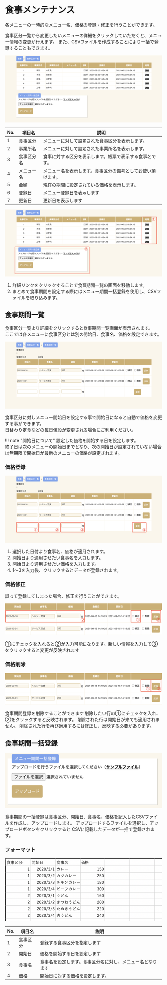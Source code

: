 # 食事メンテナンス

各メニューの一時的なメニュー名、価格の登録・修正を行うことができます。  

食事区分一覧から変更したいメニューの詳細をクリックしていただくと、メニュー情報の変更が行えます。
また、CSVファイルを作成することにより一括で登録することもできます。

![食事メンテナンスメイン画面](img/food_division/food_division_main.png)

| No. | 項目名 | 説明 |
| --- | --- | --- |
| 1   | 食事区分 | メニューに対して設定された食事区分を表示します。|
| 2   | 事業所名 | メニューに対して設定された事業所名を表示します。|
| 3   | 食事区分名 | 食事に対する区分を表示します。帳票で表示する食事名です。|
| 4   | メニュー名 | メニュー名を表示します。食事区分の備考としてお使い頂けます。|
| 5   | 金額 | 現在の期間に設定されている価格を表示します。 |
| 6   | 登録日 | メニュー登録日を表示します |
| 7   | 更新日 | 更新日を表示します |

![食事区分一覧画面](img/food_division/food_division_list.png)

1. 詳細リンクをクリックすることで食事期間一覧の画面を移動します。
2. まとめて食事期間を設定する際にはメニュー期間一括登録を使用し、CSVファイルを取り込みます。

## 食事期間一覧

食事区分一覧より詳細をクリックすると食事期間一覧画面が表示されます。  
ここでは各メニューに食事区分とは別の開始日、食事名、価格を設定できます。

![食事区分一覧画面](img/food_division/food_division_detail.png)

食事区分に対しメニュー開始日を設定する事で開始日になると自動で価格を変更する事ができます。  
日替わり定食などの毎日値段が変更される場合にご利用ください。

!!! note "開始日について"
    設定した価格を開始する日を設定します。  
    終了日は次のメニューの開始日までとなり、次の開始日が設定されていない場合は無期限で開始日が最新のメニューの価格が設定されます。

### 価格登録

![食事区分追加画面](img/food_division/food_division_insert.png)

1. 選択した日付より食事名、価格が適用されます。
2. 開始日より適用させたい食事名を入力します。
3. 開始日より適用させたい価格を入力します。
4. 1〜3を入力後、クリックするとデータが登録されます。

### 価格修正

誤って登録してしまった場合、修正を行うことができます。

![食事区分修正画面](img/food_division/food_division_update.png)

①にチェックを入れると②が入力可能になります。新しい情報を入力して③をクリックすると変更が反映されます

### 価格削除

![食事区分削除画面](img/food_division/food_division_delete.png)

食事期間登録を削除することができます
削除したい行の①にチェックを入れ、②をクリックすると反映されます。
削除された行は開始日が来ても適用されません。
削除された行を再び適用するには修正し、反映する必要があります。

## 食事期間一括登録

![食事区分削除画面](img/food_division/food_division_bulk_insert.png)

食事期間の一括登録は食事区分、開始日、食事名、価格を記入したCSVファイルを作成し、アップロードします。
アップロードするファイルを選択し、アップロードボタンをクリックすると
CSVに記載したデータが一括で登録されます。

### フォーマット

![CSVサンプル](img/food_division/food_division_bulk_sample.png)

|No.|項目名|説明|
|---|---|---|
|1 |食事区分| 登録する食事区分を指定します|
|2 |開始日| 価格を開始する日を設定します |
|3 |食事名| 食事名を設定します。食事区分名に対し、メニュー名となります |
|4 |価格| 開始日に対する価格を設定します。 |
